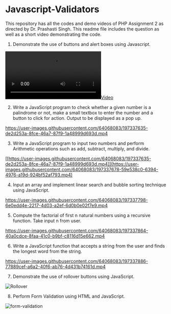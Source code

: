 # Javascript-Validators
This repository has all the codes and demo videos of PHP Assignment 2 as directed by Dr. Prashasti Singh.
This readme file includes the question as well as a short video demonstrating the code.

1. Demonstrate the use of buttons and alert boxes using Javascript.

[![](Videos//Buttons_and_alert_boxes.mp4 ) ](https://user-images.githubusercontent.com/64068083/197337554-8ae132fd-67a7-499e-a571-9d073c4fb6df.mp4)

2. Write a JavaScript program to check whether a given number is a palindrome or not, make a small textbox to enter the number and a button to click for action. Output to be displayed as a pop up.

https://user-images.githubusercontent.com/64068083/197337635-de2d253a-8fce-46a7-87f9-1a48999d693d.mp4

3. Write a JavaScript program to input two numbers and perform Arithmetic operations such as add, subtract, multiply, and divide.

[[https://user-images.githubusercontent.com/64068083/197337635-de2d253a-8fce-46a7-87f9-1a48999d693d.mp4]](https://user-images.githubusercontent.com/64068083/197337678-59e538c0-6394-4976-a19d-924bf52af793.mp4)

4. Input an array and implement linear search and bubble sorting technique using JavaScript.

https://user-images.githubusercontent.com/64068083/197337798-6e0edd4e-2217-4d03-a2ef-6d0b0e02f7e9.mp4

5. Compute the factorial of first n natural numbers using a recursive function. Take input n from user.

https://user-images.githubusercontent.com/64068083/197337864-40a0cdce-8faa-41c0-b9bf-c8116d15e662.mp4

6. Write a JavaScript function that accepts a string from the user and finds the longest word from the string.

https://user-images.githubusercontent.com/64068083/197337886-77889cef-a6a2-40f6-ab76-4d431b74161d.mp4

7. Demonstrate the use of rollover buttons using JavaScript.

![Rollover](https://user-images.githubusercontent.com/64068083/197339006-8c0c30fd-e199-48c8-b8bd-911a56b01b90.gif)

8. Perform Form Validation using HTML and JavaScript.

![form-validation](https://user-images.githubusercontent.com/64068083/197339186-b6519c28-bc1c-4ecd-aa65-8bb1dba95b5c.gif)
